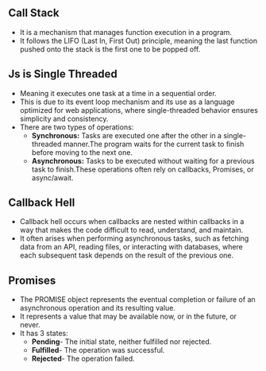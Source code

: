 ## Call Stack
- It is a mechanism that manages function execution in a program. 
- It follows the LIFO (Last In, First Out) principle, meaning the last function pushed onto the stack is the first one to be popped off.

## Js is Single Threaded
- Meaning it executes one task at a time in a sequential order. 
- This is due to its event loop mechanism and its use as a language optimized for web applications, where single-threaded behavior ensures simplicity and consistency.
- There are two types of operations: 
    - **Synchronous:** Tasks are executed one after the other in a single-threaded manner.The program waits for the current task to finish before moving to the next one.
    - **Asynchronous:** Tasks to be executed without waiting for a previous task to finish.These operations often rely on callbacks, Promises, or async/await.

## Callback Hell
- Callback hell occurs when callbacks are nested within callbacks in a way that makes the code difficult to read, understand, and maintain. 
- It often arises when performing asynchronous tasks, such as fetching data from an API, reading files, or interacting with databases, where each subsequent task depends on the result of the previous one.

## Promises
- The PROMISE object represents the eventual completion or failure of an asynchronous operation and its resulting value.
- It represents a value that may be available now, or in the future, or never.
- It has 3 states: 
    - **Pending**- The initial state, neither fulfilled nor rejected.
    - **Fulfilled**- The operation was successful.
    - **Rejected**- The operation failed.
